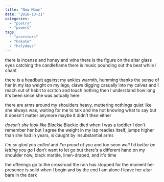 ```yaml
---
title: "New Moon"
date: "2016-10-31"
categories: 
  - "poetry"
  - "powers"
tags: 
  - "ancestors"
  - "hekate"
  - "holydays"
---
```


there is incense and honey and wine there is the figure on the altar glass eyes catching the candleflame there is music pounding out the beat while I chant

there is a headbutt against my ankles warmth, humming thanks the sense of her in my lap weight on my legs, claws digging casually into my calves and I reach out of habit to scritch and touch nothing then I understand how long it's been since she was actually here

there are arms around my shoulders heavy, muttering nothings quiet like she always was, waiting for me to talk and me not knowing what to say but it doesn't matter anymore maybe it didn't then either

_doesn't she look like Blackie_ Blackie died when I was a toddler I don't remember her but I agree the weight in my lap readies itself, jumps higher than she had in years, is caught by insubstantial arms

_I'm so glad you called_ and _I'm proud of you_ and too soon _well I'd better be letting you go_ I don't want to let go but there's a different hand on my shoulder now, black marble, linen-draped, and it's time

the offerings go to the crossroad the rain has stopped for the moment her presence is solid when I begin and by the end I am alone I leave her altar bare in the dark
